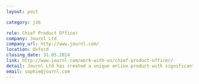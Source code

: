```yaml
---
layout: post

category: job

role: Chief Product Officer
company: Journl Ltd
company_url: http://www.journl.com/
location: Oxford
closing_date: 31.05.2014
link: http://www.journl.com/work-with-us/chief-product-officer/
detail: Journl Ltd has created a unique online product with significant worldwide consumer potential. We need an enthusiastic and experienced Chief Product Officer / Digital Product Manager to come on board and own the product roadmap and help us become a household name.
email: sophie@journl.com
---
```

